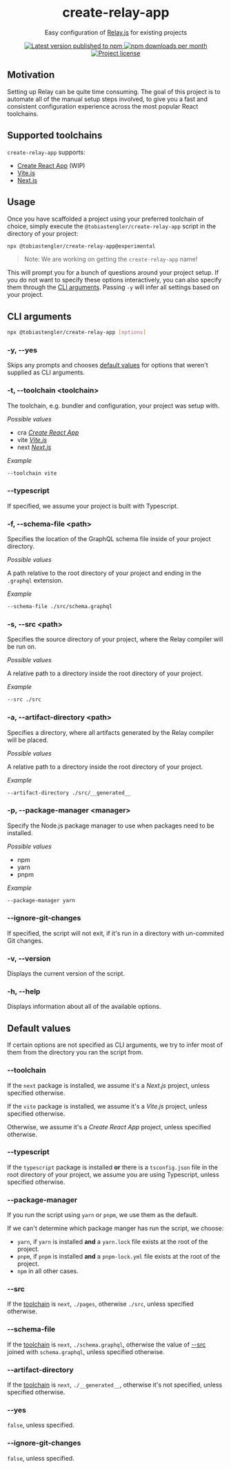 <h1 align="center" style="font-size: 30px;">create-relay-app</h1>
<p align="center">Easy configuration of <a href="https://relay.dev">Relay.js</a> for existing projects</p>

<p align="center">
  <a href="https://www.npmjs.com/package/@tobiastengler/create-relay-app" alt="npm.js package link">
    <img src="https://img.shields.io/npm/v/@tobiastengler/create-relay-app?color=F50057" alt="Latest version published to npm" />
    <img src="https://img.shields.io/npm/dm/@tobiastengler/create-relay-app?color=1976D2" alt="npm downloads per month" />
    <img src="https://img.shields.io/npm/l/@tobiastengler/create-relay-app?color=00C853" alt="Project license" />
  </a>
</p>

## Motivation

Setting up Relay can be quite time consuming. The goal of this project is to automate all of the manual setup steps involved, to give you a fast and consistent configuration experience across the most popular React toolchains.

## Supported toolchains

`create-relay-app` supports:

- [Create React App](https://create-react-app.dev/) (WIP)
- [Vite.js](https://vitejs.dev/)
- [Next.js](https://nextjs.org/)

## Usage

Once you have scaffolded a project using your preferred toolchain of choice, simply execute the `@tobiastengler/create-relay-app` script in the directory of your project:

```bash
npx @tobiastengler/create-relay-app@experimental
```

> Note: We are working on getting the `create-relay-app` name!

This will prompt you for a bunch of questions around your project setup. If you do not want to specify these options interactively, you can also specify them through the [CLI arguments](#cli-arguments). Passing `-y` will infer all settings based on your project.

## CLI arguments

```bash
npx @tobiastengler/create-relay-app [options]
```

### -y, --yes

Skips any prompts and chooses [default values](#default-values) for options that weren't supplied as CLI arguments.

### -t, --toolchain &lt;toolchain&gt;

The toolchain, e.g. bundler and configuration, your project was setup with.

_Possible values_

- cra [_Create React App_](https://create-react-app.dev/)
- vite [_Vite.js_](https://vitejs.dev/)
- next [_Next.js_](https://nextjs.org/)

_Example_

```bash
--toolchain vite
```

### --typescript

If specified, we assume your project is built with Typescript.

### -f, --schema-file &lt;path&gt;

Specifies the location of the GraphQL schema file inside of your project directory.

_Possible values_

A path relative to the root directory of your project and ending in the `.graphql` extension.

_Example_

```bash
--schema-file ./src/schema.graphql
```

### -s, --src &lt;path&gt;

Specifies the source directory of your project, where the Relay compiler will be run on.

_Possible values_

A relative path to a directory inside the root directory of your project.

_Example_

```bash
--src ./src
```

### -a, --artifact-directory &lt;path&gt;

Specifies a directory, where all artifacts generated by the Relay compiler will be placed.

_Possible values_

A relative path to a directory inside the root directory of your project.

_Example_

```bash
--artifact-directory ./src/__generated__
```

### -p, --package-manager &lt;manager&gt;

Specify the Node.js package manager to use when packages need to be installed.

_Possible values_

- npm
- yarn
- pnpm

_Example_

```bash
--package-manager yarn
```

### --ignore-git-changes

If specified, the script will not exit, if it's run in a directory with un-commited Git changes.

### -v, --version

Displays the current version of the script.

### -h, --help

Displays information about all of the available options.

## Default values

If certain options are not specified as CLI arguments, we try to infer most of them from the directory you ran the script from.

### --toolchain

If the `next` package is installed, we assume it's a _Next.js_ project, unless specified otherwise.

If the `vite` package is installed, we assume it's a _Vite.js_ project, unless specified otherwise.

Otherwise, we assume it's a _Create React App_ project, unless specified otherwise.

### --typescript

If the `typescript` package is installed **or** there is a `tsconfig.json` file in the root directory of your project, we assume you are using Typescript, unless specified otherwise.

### --package-manager

If you run the script using `yarn` or `pnpm`, we use them as the default.

If we can't determine which package manger has run the script, we choose:

- `yarn`, if `yarn` is installed **and** a `yarn.lock` file exists at the root of the project.
- `pnpm`, if `pnpm` is installed **and** a `pnpm-lock.yml` file exists at the root of the project.
- `npm` in all other cases.

### --src

If the [toolchain](#t---toolchain-lttoolchaingt) is `next`, `./pages`, otherwise `./src`, unless specified otherwise.

### --schema-file

If the [toolchain](#t---toolchain-lttoolchaingt) is `next`, `./schema.graphql`, otherwise the value of [--src](#s---src-ltpathgt) joined with `schema.graphql`, unless specified otherwise.

### --artifact-directory

If the [toolchain](#t---toolchain-lttoolchaingt) is `next`, `./__generated__`, otherwise it's not specified, unless specified otherwise.

### --yes

`false`, unless specified.

### --ignore-git-changes

`false`, unless specified.
